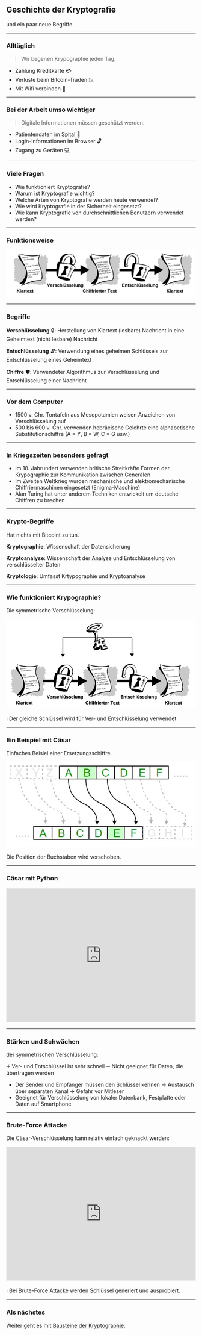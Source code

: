 ## Geschichte der Kryptografie

und ein paar neue Begriffe.

---
### Alltäglich

> Wir begenen Krypographie jeden Tag.

* Zahlung Kreditkarte 💳
* Verluste beim Bitcoin-Traden 📉
* Mit Wifi verbinden 📶

---
### Bei der Arbeit umso wichtiger

> Digitale Informationen müssen geschützt werden.

* Patientendaten im Spital 🏥
* Login-Informationen im Browser 🔓
* Zugang zu Geräten 💻

---
### Viele Fragen

* Wie funktioniert Kryptografie?
* Warum ist Kryptografie wichtig?
* Welche Arten von Kryptografie werden heute verwendet?
* Wie wird Kryptografie in der Sicherheit eingesetzt?
* Wie kann Kryptografie von durchschnittlichen Benutzern verwendet werden?

---
### Funktionsweise

![](../verschluesselung-und-entschluesselung.png)

---
### Begriffe

**Verschlüsselung** 🔒: Herstellung von Klartext (lesbare) Nachricht in eine Geheimtext (nicht lesbare) Nachricht

**Entschlüsselung** 🔓: Verwendung eines geheimen Schlüssels zur Entschlüsselung eines Geheimtext

**Chiffre** 🛡️: Verwendeter Algorithmus zur Verschlüsselung und Entschlüsselung einer Nachricht

---
### Vor dem Computer

* 1500 v. Chr. Tontafeln aus Mesopotamien weisen Anzeichen von Verschlüsselung auf
* 500 bis 600 v. Chr. verwenden hebräeische Gelehrte eine alphabetische Substitutionschiffre (A = Y, B = W, C = G usw.)

---
### In Kriegszeiten besonders gefragt

* Im 18. Jahrundert verwenden britische Streitkräfte Formen der Krypographie zur Kommunikation zwischen Generälen
* Im Zweiten Weltkrieg wurden mechanische und elektromechanische Chiffriermaschinen eingesetzt (Enigma-Maschine)
* Alan Turing hat unter anderem Techniken entwickelt um deutsche Chiffren zu brechen

---
### Krypto-Begriffe

Hat nichts mit Bitcoint zu tun.

**Kryptographie**: Wissenschaft der Datensicherung

**Kryptoanalyse**: Wissenschaft der Analyse und Entschlüsselung von verschlüsselter Daten

**Kryptologie**: Umfasst Krtypographie und Kryptoanalyse

---
### Wie funktioniert Krypographie?

Die symmetrische Verschlüsselung:

![symmentrische-verschluesselung](../symmentrische-verschluesselung.png)

ℹ️  Der gleiche Schlüssel wird für Ver- und Entschlüsselung verwendet

---
### Ein Beispiel mit Cäsar

Einfaches Beisiel einer Ersetzungsschiffre.

![](../caesar.png)

Die Position der Buchstaben wird verschoben.

---
### Cäsar mit Python

<iframe src="https://trinket.io/embed/python3/50ceaaf323" width="100%" height="356" frameborder="0" marginwidth="0" marginheight="0" allowfullscreen></iframe>

---
### Stärken und Schwächen

der symmetrischen Verschlüsselung:

➕ Ver- und Entschlüssel ist sehr schnell
➖ Nicht geeignet für Daten, die übertragen werden

* Der Sender und Empfänger müssen den Schlüssel kennen -> Austausch über separaten Kanal -> Gefahr vor Mitleser
* Geeignet für Verschlüsselung von lokaler Datenbank, Festplatte oder Daten auf Smartphone

---
### Brute-Force Attacke

Die Cäsar-Verschlüsselung kann relativ einfach geknackt werden:

<iframe src="https://trinket.io/embed/python3/2805b9db5b" width="100%" height="356" frameborder="0" marginwidth="0" marginheight="0" allowfullscreen></iframe>

ℹ️ Bei Brute-Force Attacke werden Schlüssel generiert und ausprobiert.

---
### Als nächstes

Weiter geht es mit [Bausteine der Kryptographie](slides2.md).